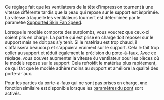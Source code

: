 Ce réglage fait que les ventilateurs de la tête d'impression tournent à une vitesse différente tandis que la peau qui repose sur le support est imprimée. La vitesse à laquelle les ventilateurs tournent est déterminée par le paramètre [Supported Skin Fan Speed](support_supported_skin_fan_speed.md).

Lorsque le modèle comporte des surplombs, vous voudrez que ceux-ci soient pris en charge. La partie qui est prise en charge doit reposer sur le support mais ne doit pas s'y tenir. Si le matériau est trop chaud, il s'affaissera beaucoup et s'appuiera vraiment sur le support. Cela le fait trop coller au support et réduit également la précision du porte-à-faux. Avec ce réglage, vous pouvez augmenter la vitesse du ventilateur pour les pièces où le modèle repose sur le support. Cela refroidit le matériau plus rapidement, ce qui fait que le modèle adhère moins au support et améliore la qualité des porte-à-faux.

Pour les parties du porte-à-faux qui ne sont pas prises en charge, une fonction similaire est disponible lorsque les [paramètres du pont](../experimental/bridge_settings_enabled.md) sont activés.
